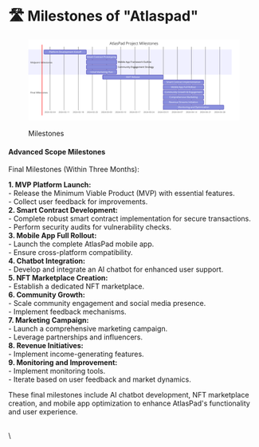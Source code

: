 # 🛣 Milestones of "Atlaspad"

<figure><img src="../.gitbook/assets/diagram(22).png" alt=""><figcaption><p>Milestones</p></figcaption></figure>

#### Advanced Scope Milestones

Final Milestones (Within Three Months):

**1. MVP Platform Launch:**\
&#x20;   \- Release the Minimum Viable Product (MVP) with essential features.\
&#x20;   \- Collect user feedback for improvements.\
**2. Smart Contract Development:**\
&#x20;   \- Complete robust smart contract implementation for secure transactions.\
&#x20;   \- Perform security audits for vulnerability checks.\
**3. Mobile App Full Rollout:**\
&#x20;   \- Launch the complete AtlasPad mobile app.\
&#x20;   \- Ensure cross-platform compatibility.\
**4. Chatbot Integration:**\
&#x20;   \- Develop and integrate an AI chatbot for enhanced user support.\
**5. NFT Marketplace Creation:**\
&#x20;   \- Establish a dedicated NFT marketplace.\
**6. Community Growth:**\
&#x20;   \- Scale community engagement and social media presence.\
&#x20;   \- Implement feedback mechanisms.\
**7. Marketing Campaign:**\
&#x20;   \- Launch a comprehensive marketing campaign.\
&#x20;   \- Leverage partnerships and influencers.\
**8. Revenue Initiatives:**\
&#x20;   \- Implement income-generating features.\
**9. Monitoring and Improvement:**\
&#x20;   \- Implement monitoring tools.\
&#x20;   \- Iterate based on user feedback and market dynamics.

These final milestones include AI chatbot development, NFT marketplace creation, and mobile app optimization to enhance AtlasPad's functionality and user experience.

\
\
